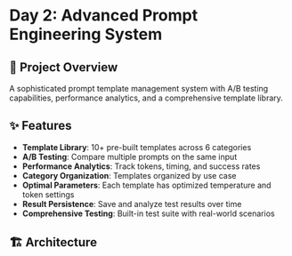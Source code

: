 # Day 2: Advanced Prompt Engineering System

## 🎯 Project Overview

A sophisticated prompt template management system with A/B testing capabilities, performance analytics, and a comprehensive template library.

## ✨ Features

- **Template Library**: 10+ pre-built templates across 6 categories
- **A/B Testing**: Compare multiple prompts on the same input
- **Performance Analytics**: Track tokens, timing, and success rates
- **Category Organization**: Templates organized by use case
- **Optimal Parameters**: Each template has optimized temperature and token settings
- **Result Persistence**: Save and analyze test results over time
- **Comprehensive Testing**: Built-in test suite with real-world scenarios

## 🏗️ Architecture
